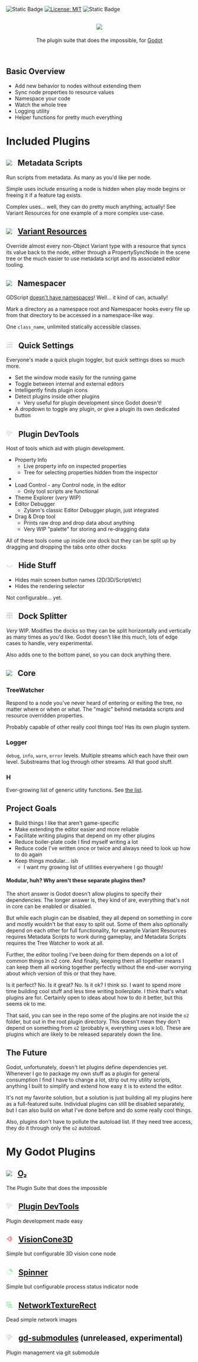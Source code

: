 ![Static Badge](https://img.shields.io/badge/Godot-4.5-blue)
 [![License: MIT](https://img.shields.io/badge/License-MIT-yellow.svg)](https://opensource.org/licenses/MIT)
 ![Static Badge](https://img.shields.io/badge/Tool-Addon-Green)


<div align="center">
	<br/>
	<img src="https://raw.githubusercontent.com/Tattomoosa/o2/refs/heads/main/addons/o%E2%82%82/assets/icons/o2.svg" width="100"/>
	<br/>
	<br/>
		The plugin suite that does the impossible, for <a href="https://godotengine.org/">Godot</a>
	<br/>
	<br/>
	<br/>
</div>

## Basic Overview

* Add new behavior to nodes without extending them
* Sync node properties to resource values
* Namespace your code
* Watch the whole tree
* Logging utility
* Helper functions for pretty much everything

# Included Plugins

## <img src="https://raw.githubusercontent.com/Tattomoosa/o2/refs/heads/main/addons/o%E2%82%82/addons/metadata_scripts/assets/icons/MetadataScript.svg" width="18"/>&nbsp;&nbsp; Metadata Scripts

Run scripts from metadata. As many as you'd like per node.

Simple uses include ensuring a node is hidden when play mode begins or freeing it if a feature tag exists.

Complex uses... well, they can do pretty much anything, actually! See Variant Resources for one
example of a more complex use-case.

## <img src="https://raw.githubusercontent.com/Tattomoosa/o2/refs/heads/main/addons/o%E2%82%82/addons/variant_resources/assets/icons/Variant.svg" width="18"/>&nbsp;&nbsp; [Variant Resources](addons/o%E2%82%82/addons/variant_resources/README.md)

Override almost every non-Object Variant type with a resource that syncs its value back to the node, either through a PropertySyncNode in the scene tree or the much easier to use metadata script and its associated editor tooling.

## <img src="https://raw.githubusercontent.com/Tattomoosa/o2/refs/heads/main/addons/o%E2%82%82/addons/namespacer/icon/Namespacer.svg" width="18"/>&nbsp;&nbsp; Namespacer

GDScript [doesn't have namespaces](https://github.com/godotengine/godot-proposals/issues/1566)! Well... it kind of can, actually!

Mark a directory as a namespace root and Namespacer hooks every file up from that directory to be accessed in a namespace-like way.

One `class_name`, unlimited statically accessible classes.

## <img src="https://raw.githubusercontent.com/Tattomoosa/o2/refs/heads/main/addons/quick_settings/assets/icons/ProjectList.svg" width="18"/>&nbsp;&nbsp; Quick Settings

Everyone's made a quick plugin toggler, but quick settings does so much more.

* Set the window mode easily for the running game
* Toggle between internal and external editors
* Intelligently finds plugin icons
* Detect plugins inside other plugins
	* Very useful for plugin development since Godot doesn't!
* A dropdown to toggle any plugin, or give a plugin its own dedicated button

## <img src="https://raw.githubusercontent.com/Tattomoosa/o2/refs/heads/main/addons/plugin_devtools/assets/icons/PluginDevTools.svg" width="18"/>&nbsp;&nbsp; Plugin DevTools

Host of tools which aid with plugin development.

* Property Info 
	* Live property info on inspected properties
	* Tree for selecting properties hidden from the inspector
* 
* Load Control - any Control node, in the editor
	* Only tool scripts are functional
* Theme Explorer (*very* WIP)
* Editor Debugger
	* Zylann's classic Editor Debugger plugin, just integrated
* Drag & Drop tool
	* Prints raw drop and drop data about anything
	* Very WIP "palette" for storing and re-dragging data

All of these tools come up inside one dock but they can be split up by dragging and dropping the tabs onto other docks

## <img src="https://raw.githubusercontent.com/godotengine/godot/refs/heads/master/editor/icons/GuiVisibilityHidden.svg" width="18"/>&nbsp;&nbsp; Hide Stuff

* Hides main screen button names (2D/3D/Script/etc)
* Hides the rendering selector

Not configurable... yet.

## <img src="https://raw.githubusercontent.com/Tattomoosa/o2/refs/heads/main/addons/dock_splitter/assets/icon/DockSplitter.svg" width="18"/>&nbsp;&nbsp; Dock Splitter

*Very* WIP. Modifies the docks so they can be split
horizontally and vertically as many times as you'd like. Godot doesn't like this much, lots of edge cases to handle, very experimental.

Also adds one to the bottom panel, so you can dock anything there.

## <img src="https://raw.githubusercontent.com/Tattomoosa/o2/refs/heads/main/addons/o%E2%82%82/assets/icons/o2.svg" width="18"/>&nbsp;&nbsp; Core

### TreeWatcher

Respond to a node you've never heard of entering or exiting the tree, no matter where or when or what. The "magic" behind metadata scripts and resource overridden properties.

Probably capable of other really cool things too! Has its own plugin system.

### Logger

`debug`, `info`, `warn`, `error` levels. Multiple streams which each have their own level. Substreams that log through other streams. All that good stuff.

### H

Ever-growing list of generic utlity functions. See [the list](addons/o%E2%82%82/src/H).

## Project Goals

* Build things I like that aren't game-specific
* Make extending the editor easier and more reliable
* Facilitate writing plugins that depend on my other plugins
* Reduce boiler-plate code I find myself writing a lot
* Reduce code I've written once or twice and always need to look up how to do again
* Keep things modular... ish
	* I want my growing list of utilities everywhere I go though!

#### Modular, huh? Why aren't these separate plugins then?

The short answer is Godot doesn't allow plugins to specify their dependencies. The longer answer is, they kind of are, everything that's not in core can be enabled or disabled.

But while each plugin can be disabled, they all depend on something in
core and mostly wouldn't be that easy to split out. Some of them also
optionally depend on each other for full functionality, for example
Variant Resources requires Metadata Scripts to work during gameplay,
and Metadata Scripts requires the Tree Watcher to work at all.

Further, the editor tooling I've been doing for them depends on a lot of common things in o2 core. And finally, keeping them all together means I can keep them all working together perfectly without the end-user worrying about which version of this or that they have.

Is it perfect? No. Is it great? No. Is it ok? I think so. I want to spend more time building cool stuff and less time writing boilerplate. I think that's what plugins are for. Certainly open to ideas about how to do it better, but this seems ok to me.

That said, you can see in the repo some of the plugins are not inside the `o2` folder, but out in the root plugin directory. This doesn't mean they don't depend on something from `o2` (probably `H`, everything uses `H` lol). These are plugins which are likely to be released separately down the line.

## The Future

Godot, unfortunately, doesn't let plugins define dependencies yet.
Whenever I go to package my own stuff as a plugin for general
consumption I find I have to change a lot, strip out my utility
scripts, anything I built to simplify and extend how easy it
is to extend the editor.

It's not my favorite solution, but a solution is just building
all my plugins here as a full-featured suite. Individual
plugins can still be disabled separately, but I can also
build on what I've done before and do some really cool things.

Also, plugins don't have to pollute the autoload list. If they need tree access, they do it through only the `o2` autoload.

# My Godot Plugins

## <img src="https://raw.githubusercontent.com/Tattomoosa/o2/refs/heads/main/addons/o%E2%82%82/assets/icons/o2.svg" width="18"/>&nbsp;&nbsp; [O₂](https://github.com/Tattomoosa/o2)

The Plugin Suite that does the impossible

## <img src="https://raw.githubusercontent.com/Tattomoosa/godot-plugin-devtools/refs/heads/main/addons/plugin_devtools/assets/icons/PluginDevTools.svg" width="18"/>&nbsp;&nbsp; [Plugin DevTools](https://github.com/Tattomoosa/godot-plugin-devtools)

Plugin development made easy

## <img src="https://github.com/Tattomoosa/VisionCone3D/raw/main/addons/tattomoosa.vision_cone_3d/icons/VisionCone3D.svg" width="18"/>&nbsp;&nbsp; [VisionCone3D](https://github.com/Tattomoosa/VisionCone3D)

Simple but configurable 3D vision cone node

## <img src="https://github.com/Tattomoosa/Spinner/raw/main/addons/tattomoosa.spinner/icons/Spinner.svg" width="18"/>&nbsp;&nbsp; [Spinner](https://github.com/Tattomoosa/Spinner)

Simple but configurable process status indicator node

## <img src="https://github.com/Tattomoosa/NetworkTextureRect/raw/main/addons/tattomoosa.network_texture_rect/icons/NetworkTextureRect.svg" width="18"/>&nbsp;&nbsp; [NetworkTextureRect](https://github.com/Tattomoosa/NetworkTextureRect)

Dead simple network images

## <img src="https://raw.githubusercontent.com/Tattomoosa/gd-submodules/refs/heads/main/addons/gd-submodules/icons/GitPlugin.svg" width="18"/>&nbsp;&nbsp; [gd-submodules](https://github.com/Tattomoosa/gd-submodules) (unreleased, experimental)

Plugin management via git submodule